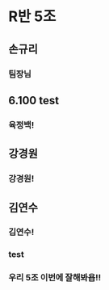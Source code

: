 # R반 5조

## 손규리
### 팀장님
## 6.100 test
### 육정백!
## 강경원
### 강경원!
## 김연수
### 김연수!
### test

### 우리 5조 이번에 잘해봐욥!!

